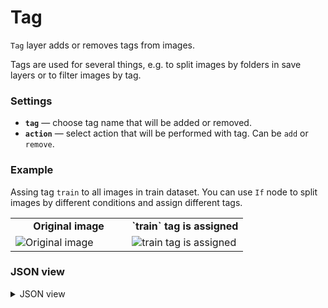 # Tag

`Tag` layer adds or removes tags from images.

Tags are used for several things, e.g. to split images by folders in save layers or to filter images by tag.

### Settings

- **`tag`** — choose tag name that will be added or removed.
- **`action`** — select action that will be performed with tag. Can be `add` or `remove`.

### Example

Assing tag `train` to all images in train dataset. You can use `If` node to split images by different conditions and assign different tags.

<table>
<tr>
<td style="text-align:center; width:50%"><strong>Original image</strong></td>
<td style="text-align:center; width:50%"><strong>`train` tag is assigned</strong></td>
</tr>
<tr>
<td> <img src="https://github.com/supervisely-ecosystem/ml-nodes/assets/79905215/c4cad73d-2bde-4d4f-858b-f5c1144ca4ff" alt="Original image" /> </td>
<td> <img src="https://github.com/supervisely-ecosystem/ml-nodes/assets/79905215/48856f8d-0874-4385-8f62-7b116bb3ae79" alt="train tag is assigned" /> </td>
</tr>
</table>

### JSON view

<details>
<summary>JSON view</summary>
<pre>
{
  "action": "tag",
  "src": ["$data_1"],
  "dst": "$tag_2",
  "settings": {
    "tag": "train",
    "action": "add"
  }
}
</pre>
</details>

